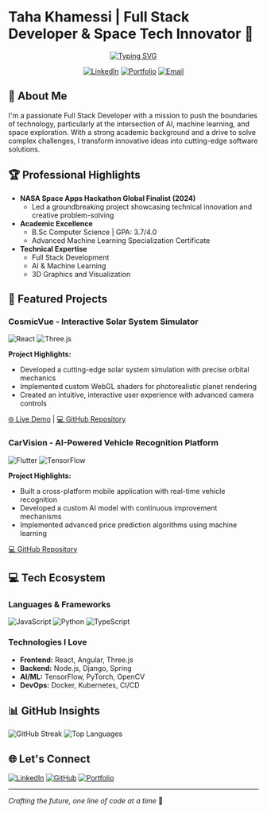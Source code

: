 # Taha Khamessi | Full Stack Developer & Space Tech Innovator 🚀

<div align="center">
  
[![Typing SVG](https://readme-typing-svg.demolab.com?font=Fira+Code&duration=3000&pause=1000&color=00F726&center=true&vCenter=true&width=435&lines=Bridging+Code+and+Cosmos;AI+%26+ML+Visionary;Space+Technology+Pioneer)](https://git.io/typing-svg)

[![LinkedIn](https://img.shields.io/badge/LinkedIn-Connect-blue?style=for-the-badge&logo=linkedin)](https://linkedin.com/in/taha-khamessi-396aba1a3)
[![Portfolio](https://img.shields.io/badge/Portfolio-Visit-green?style=for-the-badge&logo=firefox)](https://khamessitaha.github.io/)
[![Email](https://img.shields.io/badge/Email-Contact-red?style=for-the-badge&logo=gmail)](mailto:taha.khamessi@gmail.com)

</div>

## 🌟 About Me

I'm a passionate Full Stack Developer with a mission to push the boundaries of technology, particularly at the intersection of AI, machine learning, and space exploration. With a strong academic background and a drive to solve complex challenges, I transform innovative ideas into cutting-edge software solutions.

## 🏆 Professional Highlights

- **NASA Space Apps Hackathon Global Finalist (2024)**
  - Led a groundbreaking project showcasing technical innovation and creative problem-solving
- **Academic Excellence**
  - B.Sc Computer Science | GPA: 3.7/4.0
  - Advanced Machine Learning Specialization Certificate
- **Technical Expertise**
  - Full Stack Development
  - AI & Machine Learning
  - 3D Graphics and Visualization

## 🚀 Featured Projects

### CosmicVue - Interactive Solar System Simulator
![React](https://img.shields.io/badge/React-20232A?style=for-the-badge&logo=react&logoColor=61DAFB)
![Three.js](https://img.shields.io/badge/Three.js-black?style=for-the-badge&logo=three.js&logoColor=white)

**Project Highlights:**
- Developed a cutting-edge solar system simulation with precise orbital mechanics
- Implemented custom WebGL shaders for photorealistic planet rendering
- Created an intuitive, interactive user experience with advanced camera controls

[🌐 Live Demo](https://cosmicvue.netlify.app/) | [💻 GitHub Repository](https://github.com/khamessitaha/CosmoArchitects)

### CarVision - AI-Powered Vehicle Recognition Platform
![Flutter](https://img.shields.io/badge/Flutter-02569B?style=for-the-badge&logo=flutter&logoColor=white)
![TensorFlow](https://img.shields.io/badge/TensorFlow-FF6F00?style=for-the-badge&logo=tensorflow&logoColor=white)

**Project Highlights:**
- Built a cross-platform mobile application with real-time vehicle recognition
- Developed a custom AI model with continuous improvement mechanisms
- Implemented advanced price prediction algorithms using machine learning

[💻 GitHub Repository](https://github.com/khamessitaha/CarVisionProject)

## 💻 Tech Ecosystem

### Languages & Frameworks
![JavaScript](https://img.shields.io/badge/JavaScript-F7DF1E?style=for-the-badge&logo=javascript&logoColor=black)
![Python](https://img.shields.io/badge/Python-3776AB?style=for-the-badge&logo=python&logoColor=white)
![TypeScript](https://img.shields.io/badge/TypeScript-007ACC?style=for-the-badge&logo=typescript&logoColor=white)

### Technologies I Love
- **Frontend:** React, Angular, Three.js
- **Backend:** Node.js, Django, Spring
- **AI/ML:** TensorFlow, PyTorch, OpenCV
- **DevOps:** Docker, Kubernetes, CI/CD

## 📊 GitHub Insights

![GitHub Streak](https://github-readme-streak-stats.herokuapp.com/?user=khamessitaha&theme=radical)
![Top Languages](https://github-readme-stats.vercel.app/api/top-langs/?username=khamessitaha&layout=compact&theme=radical)

## 🌐 Let's Connect

[![LinkedIn](https://img.shields.io/badge/LinkedIn-0077B5?style=for-the-badge&logo=linkedin&logoColor=white)](https://linkedin.com/in/taha-khamessi-396aba1a3)
[![GitHub](https://img.shields.io/badge/GitHub-100000?style=for-the-badge&logo=github&logoColor=white)](https://github.com/khamessitaha)
[![Portfolio](https://img.shields.io/badge/Portfolio-FF7139?style=for-the-badge&logo=Firefox-Browser&logoColor=white)](https://khamessitaha.github.io/)

---

*Crafting the future, one line of code at a time* 🚀
